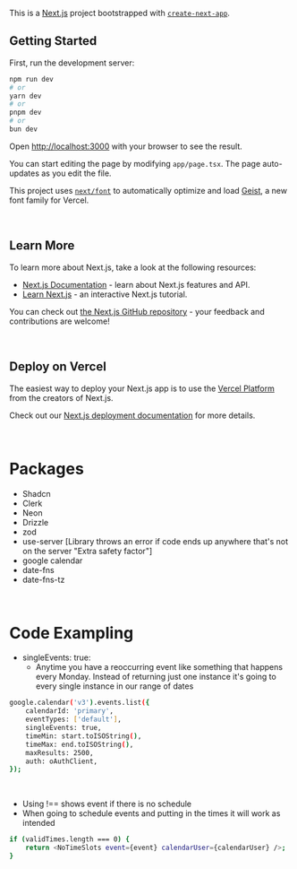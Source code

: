 This is a [Next.js](https://nextjs.org) project bootstrapped with [`create-next-app`](https://nextjs.org/docs/app/api-reference/cli/create-next-app).

## Getting Started

First, run the development server:

```bash
npm run dev
# or
yarn dev
# or
pnpm dev
# or
bun dev
```

Open [http://localhost:3000](http://localhost:3000) with your browser to see the result.

You can start editing the page by modifying `app/page.tsx`. The page auto-updates as you edit the file.

This project uses [`next/font`](https://nextjs.org/docs/app/building-your-application/optimizing/fonts) to automatically optimize and load [Geist](https://vercel.com/font), a new font family for Vercel.

<br/>

## Learn More

To learn more about Next.js, take a look at the following resources:

- [Next.js Documentation](https://nextjs.org/docs) - learn about Next.js features and API.
- [Learn Next.js](https://nextjs.org/learn) - an interactive Next.js tutorial.

You can check out [the Next.js GitHub repository](https://github.com/vercel/next.js) - your feedback and contributions are welcome!

<br/>

## Deploy on Vercel

The easiest way to deploy your Next.js app is to use the [Vercel Platform](https://vercel.com/new?utm_medium=default-template&filter=next.js&utm_source=create-next-app&utm_campaign=create-next-app-readme) from the creators of Next.js.

Check out our [Next.js deployment documentation](https://nextjs.org/docs/app/building-your-application/deploying) for more details.

<br/>

# Packages

- Shadcn
- Clerk
- Neon
- Drizzle
- zod
- use-server [Library throws an error if code ends up anywhere that's not on the server "Extra safety factor"]
- google calendar
- date-fns
- date-fns-tz

<br/>

# Code Exampling 

- singleEvents: true:
    - Anytime you have a reoccurring event like something that happens every Monday. Instead of returning just one instance it's going to every single instance in our range of dates

```bash
google.calendar('v3').events.list({
	calendarId: 'primary',
	eventTypes: ['default'],
	singleEvents: true,
	timeMin: start.toISOString(),
	timeMax: end.toISOString(),
	maxResults: 2500,
	auth: oAuthClient,
});
```
<br/>

- Using !== shows event if there is no schedule
- When going to schedule events and putting in the times it will work as intended

```bash
if (validTimes.length === 0) {
	return <NoTimeSlots event={event} calendarUser={calendarUser} />;
}
```